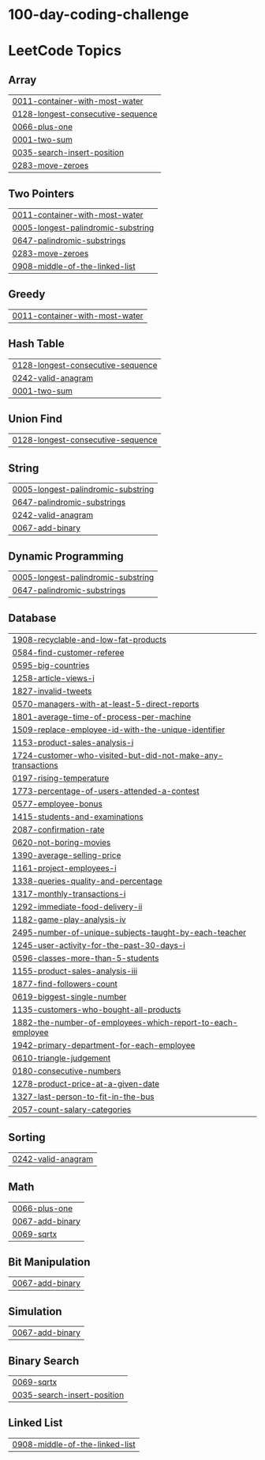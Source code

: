 # 100-day-coding-challenge
<!---LeetCode Topics Start-->
# LeetCode Topics
## Array
|  |
| ------- |
| [0011-container-with-most-water](https://github.com/Geetha2500/100-day-coding-challenge/tree/master/0011-container-with-most-water) |
| [0128-longest-consecutive-sequence](https://github.com/Geetha2500/100-day-coding-challenge/tree/master/0128-longest-consecutive-sequence) |
| [0066-plus-one](https://github.com/Geetha2500/100-day-coding-challenge/tree/master/0066-plus-one) |
| [0001-two-sum](https://github.com/Geetha2500/100-day-coding-challenge/tree/master/0001-two-sum) |
| [0035-search-insert-position](https://github.com/Geetha2500/100-day-coding-challenge/tree/master/0035-search-insert-position) |
| [0283-move-zeroes](https://github.com/Geetha2500/100-day-coding-challenge/tree/master/0283-move-zeroes) |
## Two Pointers
|  |
| ------- |
| [0011-container-with-most-water](https://github.com/Geetha2500/100-day-coding-challenge/tree/master/0011-container-with-most-water) |
| [0005-longest-palindromic-substring](https://github.com/Geetha2500/100-day-coding-challenge/tree/master/0005-longest-palindromic-substring) |
| [0647-palindromic-substrings](https://github.com/Geetha2500/100-day-coding-challenge/tree/master/0647-palindromic-substrings) |
| [0283-move-zeroes](https://github.com/Geetha2500/100-day-coding-challenge/tree/master/0283-move-zeroes) |
| [0908-middle-of-the-linked-list](https://github.com/Geetha2500/100-day-coding-challenge/tree/master/0908-middle-of-the-linked-list) |
## Greedy
|  |
| ------- |
| [0011-container-with-most-water](https://github.com/Geetha2500/100-day-coding-challenge/tree/master/0011-container-with-most-water) |
## Hash Table
|  |
| ------- |
| [0128-longest-consecutive-sequence](https://github.com/Geetha2500/100-day-coding-challenge/tree/master/0128-longest-consecutive-sequence) |
| [0242-valid-anagram](https://github.com/Geetha2500/100-day-coding-challenge/tree/master/0242-valid-anagram) |
| [0001-two-sum](https://github.com/Geetha2500/100-day-coding-challenge/tree/master/0001-two-sum) |
## Union Find
|  |
| ------- |
| [0128-longest-consecutive-sequence](https://github.com/Geetha2500/100-day-coding-challenge/tree/master/0128-longest-consecutive-sequence) |
## String
|  |
| ------- |
| [0005-longest-palindromic-substring](https://github.com/Geetha2500/100-day-coding-challenge/tree/master/0005-longest-palindromic-substring) |
| [0647-palindromic-substrings](https://github.com/Geetha2500/100-day-coding-challenge/tree/master/0647-palindromic-substrings) |
| [0242-valid-anagram](https://github.com/Geetha2500/100-day-coding-challenge/tree/master/0242-valid-anagram) |
| [0067-add-binary](https://github.com/Geetha2500/100-day-coding-challenge/tree/master/0067-add-binary) |
## Dynamic Programming
|  |
| ------- |
| [0005-longest-palindromic-substring](https://github.com/Geetha2500/100-day-coding-challenge/tree/master/0005-longest-palindromic-substring) |
| [0647-palindromic-substrings](https://github.com/Geetha2500/100-day-coding-challenge/tree/master/0647-palindromic-substrings) |
## Database
|  |
| ------- |
| [1908-recyclable-and-low-fat-products](https://github.com/Geetha2500/100-day-coding-challenge/tree/master/1908-recyclable-and-low-fat-products) |
| [0584-find-customer-referee](https://github.com/Geetha2500/100-day-coding-challenge/tree/master/0584-find-customer-referee) |
| [0595-big-countries](https://github.com/Geetha2500/100-day-coding-challenge/tree/master/0595-big-countries) |
| [1258-article-views-i](https://github.com/Geetha2500/100-day-coding-challenge/tree/master/1258-article-views-i) |
| [1827-invalid-tweets](https://github.com/Geetha2500/100-day-coding-challenge/tree/master/1827-invalid-tweets) |
| [0570-managers-with-at-least-5-direct-reports](https://github.com/Geetha2500/100-day-coding-challenge/tree/master/0570-managers-with-at-least-5-direct-reports) |
| [1801-average-time-of-process-per-machine](https://github.com/Geetha2500/100-day-coding-challenge/tree/master/1801-average-time-of-process-per-machine) |
| [1509-replace-employee-id-with-the-unique-identifier](https://github.com/Geetha2500/100-day-coding-challenge/tree/master/1509-replace-employee-id-with-the-unique-identifier) |
| [1153-product-sales-analysis-i](https://github.com/Geetha2500/100-day-coding-challenge/tree/master/1153-product-sales-analysis-i) |
| [1724-customer-who-visited-but-did-not-make-any-transactions](https://github.com/Geetha2500/100-day-coding-challenge/tree/master/1724-customer-who-visited-but-did-not-make-any-transactions) |
| [0197-rising-temperature](https://github.com/Geetha2500/100-day-coding-challenge/tree/master/0197-rising-temperature) |
| [1773-percentage-of-users-attended-a-contest](https://github.com/Geetha2500/100-day-coding-challenge/tree/master/1773-percentage-of-users-attended-a-contest) |
| [0577-employee-bonus](https://github.com/Geetha2500/100-day-coding-challenge/tree/master/0577-employee-bonus) |
| [1415-students-and-examinations](https://github.com/Geetha2500/100-day-coding-challenge/tree/master/1415-students-and-examinations) |
| [2087-confirmation-rate](https://github.com/Geetha2500/100-day-coding-challenge/tree/master/2087-confirmation-rate) |
| [0620-not-boring-movies](https://github.com/Geetha2500/100-day-coding-challenge/tree/master/0620-not-boring-movies) |
| [1390-average-selling-price](https://github.com/Geetha2500/100-day-coding-challenge/tree/master/1390-average-selling-price) |
| [1161-project-employees-i](https://github.com/Geetha2500/100-day-coding-challenge/tree/master/1161-project-employees-i) |
| [1338-queries-quality-and-percentage](https://github.com/Geetha2500/100-day-coding-challenge/tree/master/1338-queries-quality-and-percentage) |
| [1317-monthly-transactions-i](https://github.com/Geetha2500/100-day-coding-challenge/tree/master/1317-monthly-transactions-i) |
| [1292-immediate-food-delivery-ii](https://github.com/Geetha2500/100-day-coding-challenge/tree/master/1292-immediate-food-delivery-ii) |
| [1182-game-play-analysis-iv](https://github.com/Geetha2500/100-day-coding-challenge/tree/master/1182-game-play-analysis-iv) |
| [2495-number-of-unique-subjects-taught-by-each-teacher](https://github.com/Geetha2500/100-day-coding-challenge/tree/master/2495-number-of-unique-subjects-taught-by-each-teacher) |
| [1245-user-activity-for-the-past-30-days-i](https://github.com/Geetha2500/100-day-coding-challenge/tree/master/1245-user-activity-for-the-past-30-days-i) |
| [0596-classes-more-than-5-students](https://github.com/Geetha2500/100-day-coding-challenge/tree/master/0596-classes-more-than-5-students) |
| [1155-product-sales-analysis-iii](https://github.com/Geetha2500/100-day-coding-challenge/tree/master/1155-product-sales-analysis-iii) |
| [1877-find-followers-count](https://github.com/Geetha2500/100-day-coding-challenge/tree/master/1877-find-followers-count) |
| [0619-biggest-single-number](https://github.com/Geetha2500/100-day-coding-challenge/tree/master/0619-biggest-single-number) |
| [1135-customers-who-bought-all-products](https://github.com/Geetha2500/100-day-coding-challenge/tree/master/1135-customers-who-bought-all-products) |
| [1882-the-number-of-employees-which-report-to-each-employee](https://github.com/Geetha2500/100-day-coding-challenge/tree/master/1882-the-number-of-employees-which-report-to-each-employee) |
| [1942-primary-department-for-each-employee](https://github.com/Geetha2500/100-day-coding-challenge/tree/master/1942-primary-department-for-each-employee) |
| [0610-triangle-judgement](https://github.com/Geetha2500/100-day-coding-challenge/tree/master/0610-triangle-judgement) |
| [0180-consecutive-numbers](https://github.com/Geetha2500/100-day-coding-challenge/tree/master/0180-consecutive-numbers) |
| [1278-product-price-at-a-given-date](https://github.com/Geetha2500/100-day-coding-challenge/tree/master/1278-product-price-at-a-given-date) |
| [1327-last-person-to-fit-in-the-bus](https://github.com/Geetha2500/100-day-coding-challenge/tree/master/1327-last-person-to-fit-in-the-bus) |
| [2057-count-salary-categories](https://github.com/Geetha2500/100-day-coding-challenge/tree/master/2057-count-salary-categories) |
## Sorting
|  |
| ------- |
| [0242-valid-anagram](https://github.com/Geetha2500/100-day-coding-challenge/tree/master/0242-valid-anagram) |
## Math
|  |
| ------- |
| [0066-plus-one](https://github.com/Geetha2500/100-day-coding-challenge/tree/master/0066-plus-one) |
| [0067-add-binary](https://github.com/Geetha2500/100-day-coding-challenge/tree/master/0067-add-binary) |
| [0069-sqrtx](https://github.com/Geetha2500/100-day-coding-challenge/tree/master/0069-sqrtx) |
## Bit Manipulation
|  |
| ------- |
| [0067-add-binary](https://github.com/Geetha2500/100-day-coding-challenge/tree/master/0067-add-binary) |
## Simulation
|  |
| ------- |
| [0067-add-binary](https://github.com/Geetha2500/100-day-coding-challenge/tree/master/0067-add-binary) |
## Binary Search
|  |
| ------- |
| [0069-sqrtx](https://github.com/Geetha2500/100-day-coding-challenge/tree/master/0069-sqrtx) |
| [0035-search-insert-position](https://github.com/Geetha2500/100-day-coding-challenge/tree/master/0035-search-insert-position) |
## Linked List
|  |
| ------- |
| [0908-middle-of-the-linked-list](https://github.com/Geetha2500/100-day-coding-challenge/tree/master/0908-middle-of-the-linked-list) |
<!---LeetCode Topics End-->